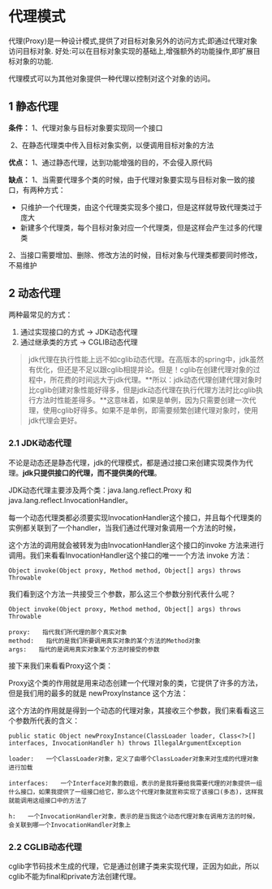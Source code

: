 # 代理模式

代理(Proxy)是一种设计模式,提供了对目标对象另外的访问方式;即通过代理对象访问目标对象.
好处:可以在目标对象实现的基础上,增强额外的功能操作,即扩展目标对象的功能.

代理模式可以为其他对象提供一种代理以控制对这个对象的访问。

## 1 静态代理

**条件：** 1、代理对象与目标对象要实现同一个接口

​             2、在静态代理类中传入目标对象实例，以便调用目标对象的方法

**优点：** 1、通过静态代理，达到功能增强的目的，不会侵入原代码

**缺点：** 1、当需要代理多个类的时候，由于代理对象要实现与目标对象一致的接口，有两种方式：

- 只维护一个代理类，由这个代理类实现多个接口，但是这样就导致代理类过于庞大
- 新建多个代理类，每个目标对象对应一个代理类，但是这样会产生过多的代理类

​	     2、当接口需要增加、删除、修改方法的时候，目标对象与代理类都要同时修改，不易维护

## 2 动态代理

两种最常见的方式：

1. 通过实现接口的方式 -> JDK动态代理
2. 通过继承类的方式 -> CGLIB动态代理

> jdk代理在执行性能上远不如cglib动态代理。在高版本的spring中，jdk虽然有优化，但还是不足以跟cglib相提并论。但是！cglib在创建代理对象的过程中，所花费的时间远大于jdk代理。**所以：jdk动态代理创建代理对象时比cglib创建对象性能好得多，但是jdk动态代理在执行代理方法时比cglib执行方法时性能差得多。**这意味着，如果是单例，因为只需要创建一次代理，使用cglib好得多。如果不是单例，即需要频繁创建代理对象时，使用jdk代理会更好。
>

### 2.1 JDK动态代理

不论是动态还是静态代理，jdk的代理模式，都是通过接口来创建实现类作为代理。**jdk只提供接口的代理，而不提供类的代理**。

JDK动态代理主要涉及两个类：java.lang.reflect.Proxy 和 java.lang.reflect.InvocationHandler。

每一个动态代理类都必须要实现InvocationHandler这个接口，并且每个代理类的实例都关联到了一个handler，当我们通过代理对象调用一个方法的时候，

这个方法的调用就会被转发为由InvocationHandler这个接口的invoke 方法来进行调用。我们来看看InvocationHandler这个接口的唯一一个方法 invoke 方法：

```
Object invoke(Object proxy, Method method, Object[] args) throws Throwable
```

我们看到这个方法一共接受三个参数，那么这三个参数分别代表什么呢？

```
Object invoke(Object proxy, Method method, Object[] args) throws Throwable

proxy:　　指代我们所代理的那个真实对象
method:　　指代的是我们所要调用真实对象的某个方法的Method对象
args:　　指代的是调用真实对象某个方法时接受的参数
```

接下来我们来看看Proxy这个类：

Proxy这个类的作用就是用来动态创建一个代理对象的类，它提供了许多的方法，但是我们用的最多的就是 newProxyInstance 这个方法：

这个方法的作用就是得到一个动态的代理对象，其接收三个参数，我们来看看这三个参数所代表的含义：

```
public static Object newProxyInstance(ClassLoader loader, Class<?>[] interfaces, InvocationHandler h) throws IllegalArgumentException

loader:　　一个ClassLoader对象，定义了由哪个ClassLoader对象来对生成的代理对象进行加载

interfaces:　　一个Interface对象的数组，表示的是我将要给我需要代理的对象提供一组什么接口，如果我提供了一组接口给它，那么这个代理对象就宣称实现了该接口(多态)，这样我就能调用这组接口中的方法了

h:　　一个InvocationHandler对象，表示的是当我这个动态代理对象在调用方法的时候，会关联到哪一个InvocationHandler对象上
```

### 2.2 CGLIB动态代理

cglib字节码技术生成的代理，它是通过创建子类来实现代理，正因为如此，所以cglib不能为final和private方法创建代理。





